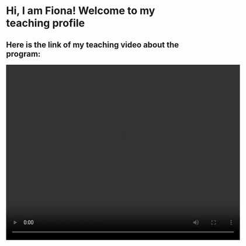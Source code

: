 #  Hi, I am Fiona! Welcome to my teaching profile
## Here is the link of my teaching video about the program:

<video width="640" height="480" controls>
  <source src="video1997825436_ocPkgQ0y (2).mp4" type="video/mp4">
</video>
